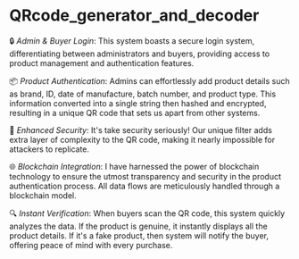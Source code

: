 # QRcode_generator_and_decoder
🔒 *Admin & Buyer Login*: This  system boasts a secure login system, differentiating between administrators and buyers, providing access to product management and authentication features.

📦 *Product Authentication*: Admins can effortlessly add product details such as brand, ID, date of manufacture, batch number, and product type. This information converted into a single string then hashed and encrypted, resulting in a unique QR code that sets us apart from other systems.

🔐 *Enhanced Security*: It's take security seriously! Our unique filter adds extra layer of complexity to the QR code, making it nearly impossible for attackers to replicate.

🌐 *Blockchain Integration*: I have harnessed the power of blockchain technology to ensure the utmost transparency and security in the product authentication process. All data flows are meticulously handled through a blockchain model.

🔍 *Instant Verification*: When buyers scan the QR code, this system quickly analyzes the data. If the product is genuine, it instantly displays all the product details. If it's a fake product, then  system will notify the buyer, offering peace of mind with every purchase.
